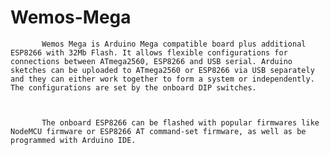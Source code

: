 # Wemos-Mega
           Wemos Mega is Arduino Mega compatible board plus additional ESP8266 with 32Mb Flash. It allows flexible configurations for connections between ATmega2560, ESP8266 and USB serial. Arduino sketches can be uploaded to ATmega2560 or ESP8266 via USB separately and they can either work together to form a system or independently. The configurations are set by the onboard DIP switches.

           

           The onboard ESP8266 can be flashed with popular firmwares like NodeMCU firmware or ESP8266 AT command-set firmware, as well as be programmed with Arduino IDE.


